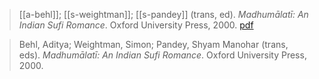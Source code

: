 > [[a-behl]]; [[s-weightman]]; [[s-pandey]] (trans, ed). *Madhumālatī: An Indian Sufi Romance*. Oxford University Press, 2000. [pdf](a/a-behl-s-weightman-s-pandey2000.pdf)

> Behl, Aditya; Weightman, Simon; Pandey, Shyam Manohar (trans, eds). *Madhumālatī: An Indian Sufi Romance*. Oxford University Press, 2000.